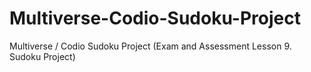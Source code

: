 # Multiverse-Codio-Sudoku-Project
Multiverse / Codio Sudoku Project (Exam and Assessment Lesson 9. Sudoku Project)
